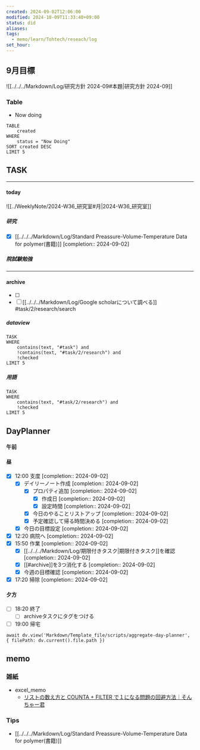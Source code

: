 ```yaml
---
created: 2024-09-02T12:06:00
modified: 2024-10-09T11:33:40+09:00
status: did
aliases: 
tags:
  - memo/learn/Tohtech/reseach/log
set_hour: 
---
```

## 9月目標
![[../../../Markdown/Log/研究方針 2024-09#本題|研究方針 2024-09]]
### Table
- Now doing
```dataview
TABLE
	created
WHERE
	status = "Now Doing"
SORT created DESC
LIMIT 5
```
## TASK
---
#### today
![[../WeeklyNote/2024-W36_研究室#月|2024-W36_研究室]]

##### 研究
- [x] [[../../../Markdown/Log/Standard Preassure-Volume-Temperature Data for polymer(書籍)]]  [completion:: 2024-09-02]
##### 院試験勉強
---
#### archive
- [ ] 
- [ ] [[../../../Markdown/Log/Google scholarについて調べる]] #task/2/research/search 

##### dataview
```dataview
TASK
WHERE 
	contains(text, "#task") and
	!contains(text, "#task/2/research") and
	!checked
LIMIT 5
```
##### 用語
```dataview
TASK
WHERE 
	contains(text, "#task/2/research") and
	!checked
LIMIT 5
```
## DayPlanner
#### 午前
#### 昼
- [x] 12:00 支度  [completion:: 2024-09-02]
	- [x] デイリーノート作成  [completion:: 2024-09-02]
		- [x] プロパティ追加  [completion:: 2024-09-02]
			- [x] 作成日  [completion:: 2024-09-02]
			- [x] 設定時間  [completion:: 2024-09-02]
		- [x] 今日のやることリストアップ  [completion:: 2024-09-02]
		- [x] 予定確認して帰る時間決める  [completion:: 2024-09-02]
	- [x] 今日の目標設定  [completion:: 2024-09-02]
- [x] 12:20 病院へ  [completion:: 2024-09-02]
- [x] 15:50 作業  [completion:: 2024-09-02]
	- [x] [[../../../Markdown/Log/期限付きタスク|期限付きタスク]]を確認  [completion:: 2024-09-02]
	- [x] [[#archive]]を3つ消化する  [completion:: 2024-09-02]
	- [x] 今週の目標確認  [completion:: 2024-09-02]
- [x] 17:20 掃除  [completion:: 2024-09-02]
#### 夕方
- [ ] 18:20 終了
	- [ ] archiveタスクにタグをつける
- [ ] 19:00 帰宅
```dataviewjs
await dv.view('Markdown/Template_file/scripts/aggregate-day-planner', { filePath: dv.current().file.path })
```
## memo
### 雑紙
- excel_memo
	- [リストの数え方と COUNTA + FILTER で１になる問題の回避方法｜そんちゃー君](https://note.com/mz700/n/ndd940b498153)
### Tips

- [[../../../Markdown/Log/Standard Preassure-Volume-Temperature Data for polymer(書籍)]]